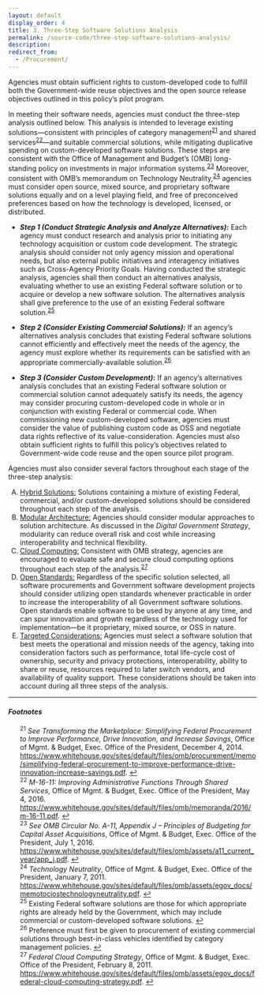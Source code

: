 ```yaml
---
layout: default
display_order: 4
title: 3. Three-Step Software Solutions Analysis
permalink: /source-code/three-step-software-solutions-analysis/
description: 
redirect_from:
  - /Procurement/
---
```


Agencies must obtain sufficient rights to custom-developed code to fulfill both the Government-wide reuse objectives and the open source release objectives outlined in this policy’s pilot program.  

In meeting their software needs, agencies must conduct the three-step analysis outlined below. This analysis is intended to leverage existing solutions—consistent with principles of category management<sup id="fnr21"><a href="#fn21">21</a></sup> and shared services<sup id="fnr22"><a href="#fn22">22</a></sup>—and suitable commercial solutions, while mitigating duplicative spending on custom-developed software solutions. These steps are consistent with the Office of Management and Budget’s (OMB) long-standing policy on investments in major information systems.<sup id="fnr23"><a href="#fn23">23</a></sup> Moreover, consistent with OMB’s memorandum on Technology Neutrality,<sup id="fnr24"><a href="#fn24">24</a></sup> agencies must consider open source, mixed source, and proprietary software solutions equally and on a level playing field, and free of preconceived preferences based on how the technology is developed, licensed, or distributed.

* **_Step 1 (Conduct Strategic Analysis and Analyze Alternatives):_** Each agency must conduct research and analysis prior to initiating any technology acquisition or custom code development. The strategic analysis should consider not only agency mission and operational needs, but also external public initiatives and interagency initiatives such as Cross-Agency Priority Goals. Having conducted the strategic analysis, agencies shall then conduct an alternatives analysis, evaluating whether to use an existing Federal software solution or to acquire or develop a new software solution. The alternatives analysis shall give preference to the use of an existing Federal software solution.<sup id="fnr25"><a href="#fn25">25</a></sup>  

* **_Step 2 (Consider Existing Commercial Solutions):_** If an agency’s alternatives analysis concludes that existing Federal software solutions cannot efficiently and effectively meet the needs of the agency, the agency must explore whether its requirements can be satisfied with an appropriate commercially-available solution.<sup id="fnr26"><a href="#fn26">26</a></sup>  

* **_Step 3 (Consider Custom Development):_** If an agency’s alternatives analysis concludes that an existing Federal software solution or commercial solution cannot adequately satisfy its needs, the agency may consider procuring custom-developed code in whole or in conjunction with existing Federal or commercial code. When commissioning new custom-developed software, agencies must consider the value of publishing custom code as OSS and negotiate data rights reflective of its value-consideration. Agencies must also obtain sufficient rights to fulfill this policy’s objectives related to Government-wide code reuse and the open source pilot program.

Agencies must also consider several factors throughout each stage of the three-step analysis: 

<ol type="A">
	<li><u>Hybrid Solutions:</u> Solutions containing a mixture of existing Federal, commercial, and/or custom-developed solutions should be considered throughout each step of the analysis.</li>
	<li><u>Modular Architecture:</u> Agencies should consider modular approaches to solution architecture. As discussed in the <em>Digital Government Strategy</em>, modularity can reduce overall risk and cost while increasing interoperability and technical flexibility.</li>
	<li><u>Cloud Computing:</u> Consistent with OMB strategy, agencies are encouraged to evaluate safe and secure cloud computing options throughout each step of the analysis.<sup id="fnr27"><a href="#fn27">27</a></sup></li><li><u>Open Standards:</u> Regardless of the specific solution selected, all software procurements and Government software development projects should consider utilizing open standards whenever practicable in order to increase the interoperability of all Government software solutions. Open standards enable software to be used by anyone at any time, and can spur innovation and growth regardless of the technology used for implementation—be it proprietary, mixed source, or OSS in nature.</li>
	<li><u>Targeted Considerations:</u> Agencies must select a software solution that best meets the operational and mission needs of the agency, taking into consideration factors such as performance, total life-cycle cost of ownership, security and privacy protections, interoperability, ability to share or reuse, resources required to later switch vendors, and availability of quality support. These considerations should be taken into account during all three steps of the analysis.</li>
</ol>

***

#### *Footnotes*

<ul style="list-style-type:none">

<li id="fn21"><sup>21</sup> <em>See Transforming the Marketplace: Simplifying Federal Procurement to Improve Performance, Drive Innovation, and Increase Savings</em>, Office of Mgmt. & Budget, Exec. Office of the President, December 4, 2014. <a href="https://www.whitehouse.gov/sites/default/files/omb/procurement/memo/simplifying-federal-procurement-to-improve-performance-drive-innovation-increase-savings.pdf">https://www.whitehouse.gov/sites/default/files/omb/procurement/memo/simplifying-federal-procurement-to-improve-performance-drive-innovation-increase-savings.pdf</a>. <a href="#fnr21">&#8617;</a></li>
<li id="fn22"><sup>22</sup> <em>M-16-11: Improving Administrative Functions Through Shared Services</em>, Office of Mgmt. & Budget, Exec. Office of the President, May 4, 2016. <a href="https://www.whitehouse.gov/sites/default/files/omb/memoranda/2016/m-16-11.pdf">https://www.whitehouse.gov/sites/default/files/omb/memoranda/2016/m-16-11.pdf</a>. <a href="#fnr22">&#8617;</a></li>
<li id="fn23"><sup>23</sup> <em>See OMB Circular No. A-11, Appendix J – Principles of Budgeting for Capital Asset Acquisitions</em>, Office of Mgmt. & Budget, Exec. Office of the President, July 1, 2016. <a href="https://www.whitehouse.gov/sites/default/files/omb/assets/a11_current_year/app_j.pdf">https://www.whitehouse.gov/sites/default/files/omb/assets/a11_current_year/app_j.pdf</a>. <a href="#fnr23">&#8617;</a></li>
<li id="fn24"><sup>24</sup> <em>Technology Neutrality</em>, Office of Mgmt. & Budget, Exec. Office of the President, January 7, 2011. <a href="https://www.whitehouse.gov/sites/default/files/omb/assets/egov_docs/memotociostechnologyneutrality.pdf">https://www.whitehouse.gov/sites/default/files/omb/assets/egov_docs/memotociostechnologyneutrality.pdf</a>. <a href="#fnr24">&#8617;</a></li>
<li id="fn25"><sup>25</sup> Existing Federal software solutions are those for which appropriate rights are already held by the Government, which may include commercial or custom-developed software solutions.
 <a href="#fnr25">&#8617;</a></li>
<li id="fn26"><sup>26</sup> Preference must first be given to procurement of existing commercial solutions through best-in-class vehicles identified by category management policies.
 <a href="#fnr26">&#8617;</a></li>
<li id="fn27"><sup>27</sup> <em>Federal Cloud Computing Strategy</em>, Office of Mgmt. & Budget, Exec. Office of the President, February 8, 2011. <a href="https://www.whitehouse.gov/sites/default/files/omb/assets/egov_docs/federal-cloud-computing-strategy.pdf">https://www.whitehouse.gov/sites/default/files/omb/assets/egov_docs/federal-cloud-computing-strategy.pdf</a>. <a href="#fnr27">&#8617;</a></li>

</ul>

 

 



